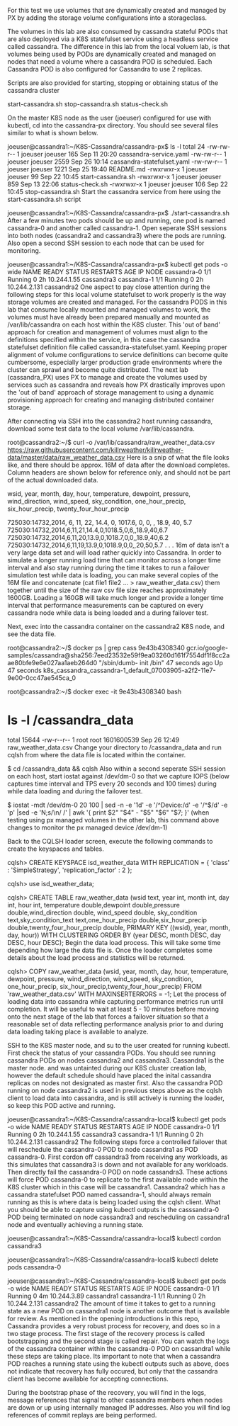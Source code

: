 For this test we use volumes that are dynamically created and managed by PX by adding the storage volume configurations into a storageclass.

The volumes in this lab are also consumed by cassandra stateful PODs that are also deployed via a K8S statefulset service using a headless service called cassandra.  The difference in this lab from the local voluem  lab, is that volumes being used by PODs are dynamically created and managed on nodes that need a volume where a cassandra POD is scheduled.  Each Cassandra POD is also configured for Cassandra to use 2 replicas.  

Scripts are also provided for starting, stopping or obtaining status of the cassandra cluster

start-cassandra.sh
stop-cassandra.sh
status-check.sh

On the master K8S node as the user (joeuser) configured for use with kubectl, cd into the cassandra-px directory. You should see several files similar to what is shown below.

joeuser@cassandra1:~/K8S-Cassandra/cassandra-px$ ls -l
total 24
-rw-rw-r-- 1  joeuser joeuser  165   Sep 11 20:20 cassandra-service.yaml
-rw-rw-r-- 1  joeuser joeuser 2559   Sep 26 10:14 cassandra-statefulset.yaml
-rw-rw-r-- 1  joeuser joeuser 1221   Sep 25 19:40 README.md
-rwxrwxr-x 1  joeuser joeuser   99   Sep 22 10:45 start-cassandra.sh
-rwxrwxr-x 1  joeuser joeuser  859   Sep 13 22:06 status-check.sh
-rwxrwxr-x 1  joeuser joeuser  106   Sep 22 10:45 stop-cassandra.sh
Start the cassandra service from here using the start-cassandra.sh script

joeuser@cassandra1:~/K8S-Cassandra/cassandra-px$ ./start-cassandra.sh
After a few minutes two pods should be up and running, one pod is named cassandra-0 and another called cassandra-1. Open seperate SSH sessions into both nodes (cassandra2 and cassandra3) where the pods are running. Also open a second SSH session to each node that can be used for monitoring.

joeuser@cassandra1:~/K8S-Cassandra/cassandra-px$ kubectl get pods -o wide
NAME          READY     STATUS    RESTARTS   AGE       IP          NODE
cassandra-0   1/1       Running   0          2h        10.244.1.55    cassandra3
cassandra-1   1/1       Running   0          2h        10.244.2.131   cassandra2
One aspect to pay close attention during the following steps for this local volume statefulset to work properly is the way storage volumes are created and managed. For the cassandra PODS in this lab that consume locally mounted and managed volumes to work, the volumes must have already been prepared manually and mounted as /var/lib/cassandra on each host within the K8S cluster. This 'out of band' approach for creation and management of volumes must align to the definitions specified within the service, in this case the cassandra statefulset definition file called cassandra-statefulset.yaml. Keeping proper alignment of volume configurations to service definitions can become quite cumbersome, especially larger production grade environments where the cluster can sprawl and become quite distributed. The next lab (cassandra_PX) uses PX to manage and create the volumes used by services such as cassandra and reveals how PX drastically improves upon the 'out of band' approach of storage management to using a dynamic provisioning approach for creating and managing distributed container storage.

After connecting via SSH into the cassandra2 host running cassandra, download some test data to the local volume /var/lib/cassandra.

root@cassandra2:~/$ curl -o /var/lib/cassandra/raw_weather_data.csv https://raw.githubusercontent.com/killrweather/killrweather-data/master/data/raw_weather_data.csv
Here is a snip of what the file looks like, and there should be approx. 16M of data after the download completes. Column headers are shown below for reference only, and should not be part of the actual downloaded data.

wsid,  year, month, day, hour, temperature, dewpoint, pressure, wind_direction, wind_speed, sky_condition, one_hour_precip, six_hour_precip, twenty_four_hour_precip

725030:14732,2014,  6, 11,  22, 14.4,   0,  1017.6,    0,   0,    ,    18.9,    40,      5.7
725030:14732,2014,6,11,21,14.4,0,1018.5,0,6,,18.9,40,6.7
725030:14732,2014,6,11,20,13.9,0,1018.7,0,0,,18.9,40,6.2
725030:14732,2014,6,11,19,13.9,0,1018.9,0,0,,20,50,5.7
.
.
.
16m of data isn't a very large data set and will load rather quickly into Cassandra. In order to simulate a longer running load time that can monitor across a longer time interval and also stay running during the time it takes to run a failover simulation test while data is loading, you can make several copies of the 16M file and concatenate (cat file1 file2 ... > raw_weather_data.csv) them together until the size of the raw csv file size reaches approximately 1600GB. Loading a 160GB will take much longer and provide a longer time interval that performance measurements can be captured on every cassandra node while data is being loaded and a during failover test.

Next, exec into the cassandra container on the cassandra2 K8S node, and see the data file.

root@cassandra2:~/$ docker ps | grep cass
9e43b4308340    gcr.io/google-samples/cassandra@sha256:7eed23532e59f9ea03260d161f7554df1f8cc2aae80bfe9e6e027aa1aeb264d0  "/sbin/dumb-     init /bin"   47 seconds ago      Up 47 seconds  k8s_cassandra_cassandra-1_default_07003905-a2f2-11e7-9e00-0cc47ae545ca_0  

root@cassandra2:~/$ docker exec -it 9e43b4308340 bash
# ls -l /cassandra_data
total 15644
-rw-r--r-- 1 root root 1601600539 Sep 26 12:49 raw_weather_data.csv
Change your directory to /cassandra_data and run cqlsh from where the data file is located within the container.

$ cd /cassandra_data && cqlsh
Also within a second seperate SSH session on each host, start iostat against /dev/dm-0 so that we capture IOPS (below captures time interval and TPS every 20 seconds and 100 times) during while data loading and during the failover test.

$ iostat -mdt /dev/dm-0 20 100 | sed -n -e '1d' -e '/^Device:/d' -e '/^$/d' -e 'p' |sed -e 'N;s/\n/ /' | awk '{ print $2" "$4" - "$5" "$6" "$7; }'
(when testing using px managed volumes in the other lab, this command above changes to monitor the px managed device /dev/dm-1)

Back to the CQLSH loader screen, execute the following commands to create the keyspaces and tables.

cqlsh> CREATE KEYSPACE isd_weather_data WITH REPLICATION = { 'class' : 'SimpleStrategy', 'replication_factor' : 2 };

cqlsh> use isd_weather_data;

cqlsh> CREATE TABLE raw_weather_data (wsid text, year int, month int, day int, hour int, temperature double,dewpoint double,pressure double,wind_direction double, wind_speed double, sky_condition text,sky_condition_text text,one_hour_precip double,six_hour_precip double,twenty_four_hour_precip double, PRIMARY KEY ((wsid), year, month, day, hour)) WITH CLUSTERING ORDER BY (year DESC, month DESC, day DESC, hour DESC);
Begin the data load process. This will take some time depending how large the data file is. Once the loader completes some details about the load process and statistics will be returned.

cqlsh> COPY raw_weather_data (wsid, year, month, day, hour, temperature, dewpoint, pressure, wind_direction, wind_speed, sky_condition, one_hour_precip, six_hour_precip,twenty_four_hour_precip) FROM 'raw_weather_data.csv' WITH MAXINSERTERRORS = -1;
Let the process of loading data into cassandra while capturing performance metrics run until completion. It will be useful to wait at least 5 - 10 minutes before moving onto the next stage of the lab that forces a failover situation so that a reasonable set of data reflecting performance analysis prior to and during data loading taking place is available to analyze.

SSH to the K8S master node, and su to the user created for running kubectl. First check the status of your cassandra PODs. You should see running cassandra PODs on nodes cassandra2 and cassandra3. Cassandra1 is the master node. and was untainted during our K8S cluster creation lab, however the default schedule should have placed the inital cassandra replicas on nodes not designated as master first. Also the cassandra POD running on node cassandra2 is used in previous steps above as the cqlsh client to load data into cassandra, and is still actively is running the loader, so keep this POD active and running.

joeuser@cassandra1:~/K8S-Cassandra/cassandra-local$ kubectl get pods -o wide
NAME          READY     STATUS    RESTARTS   AGE       IP               NODE
cassandra-0   1/1       Running   0          2h        10.244.1.55    cassandra3
cassandra-1   1/1       Running   0          2h        10.244.2.131   cassandra2
The following steps force a controlled failover that will reschedule the cassandra-0 POD to node cassandra1 as POD cassandra-0. First cordon off cassandra3 from receiving any workloads, as this simulates that cassandra3 is down and not available for any workloads. Then directly fail the cassandra-0 POD on node cassandra3. These actions will force POD cassandra-0 to replicate to the first available node within the K8S cluster which in this case will be cassandra1. Cassandra2 which has a cassandra statefulset POD named cassandra-1, should always remain running as this is where data is being loaded using the cqlsh client. What you should be able to capture using kubectl outputs is the casssandra-0 POD being terminated on node cassandra3 and rescheduling on cassandra1 node and eventually achieving a running state.

joeuser@cassandra1:~/K8S-Cassandra/cassandra-local$ kubectl cordon cassandra3

joeuser@cassandra1:~/K8S-Cassandra/cassandra-local$ kubectl delete pods cassandra-0

joeuser@cassandra1:~/K8S-Cassandra/cassandra-local$ kubectl get pods -o wide
NAME          READY     STATUS    RESTARTS   AGE       IP          NODE
cassandra-0   1/1       Running   0          4m        10.244.3.89    cassandra1
cassandra-1   1/1       Running   0          2h        10.244.2.131   cassandra2
The amount of time it takes to get to a running state as a new POD on cassandra1 node is another outcome that is available for review. As mentioned in the opening introductions in this repo, Cassandra provides a very robust process for recovery, and does so in a two stage process. The first stage of the recovery process is called bootstrapping and the second stage is called repair. You can watch the logs of the cassandra container within the cassandra-0 POD on cassandra1 while these steps are taking place. Its important to note that when a cassandra POD reaches a running state using the kubectl outputs such as above, does not indicate that recovery has fully occured, but only that the cassandra client has become available for accepting connections.

During the bootstrap phase of the recovery, you will find in the logs, message references that signal to other cassandra members when nodes are down or up using internally managed IP addresses. Also you will find log references of commit replays are being performed.
